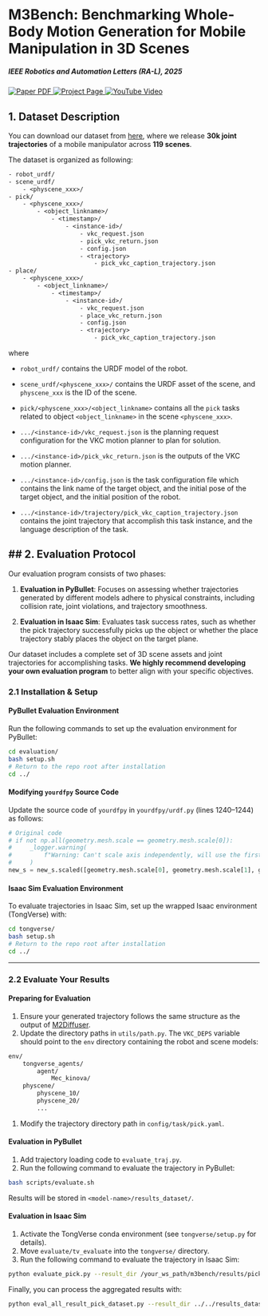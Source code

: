 # M3Bench: Benchmarking Whole-Body Motion Generation for Mobile Manipulation in 3D Scenes

##### IEEE Robotics and Automation Letters (RA-L), 2025

<p align="left">
    <a href='https://arxiv.org/pdf/2410.06678'>
      <img src='https://img.shields.io/badge/Paper-PDF-red?style=plastic&logo=adobeacrobatreader&logoColor=red' alt='Paper PDF'>
    </a>
    <a href='https://zeyuzhang.com/papers/m3bench'>
      <img src='https://img.shields.io/badge/Project-Page-blue?style=plastic&logo=Google%20chrome&logoColor=blue' alt='Project Page'>
    </a>
    <a href='https://youtu.be/TwJQnRm663M' target='_blank'>
      <img src='https://img.shields.io/badge/YouTube-Video-6f42c1?style=plastic&logo=youtube&logoColor=white' alt='YouTube Video'>
    </a>
</p>

## 1. Dataset Description

You can download our dataset from [here](https://huggingface.co/datasets/M3Bench/M3Bench), where we release **30k joint trajectories** of a mobile manipulator across **119 scenes**. 

The dataset is organized as following:

```tex
- robot_urdf/
- scene_urdf/
	- <physcene_xxx>/
- pick/
	- <physcene_xxx>/
		- <object_linkname>/
			- <timestamp>/
				- <instance-id>/
					- vkc_request.json
					- pick_vkc_return.json
					- config.json
					- <trajectory>
						- pick_vkc_caption_trajectory.json
- place/
	- <physcene_xxx>/
		- <object_linkname>/
			- <timestamp>/
				- <instance-id>/
					- vkc_request.json
					- place_vkc_return.json
					- config.json
					- <trajectory>
						- pick_vkc_caption_trajectory.json
```

where 

- `robot_urdf/` contains the URDF model of the robot.

- `scene_urdf/<physcene_xxx>/` contains the URDF asset of the scene, and `physcene_xxx` is the ID of the scene.
- `pick/<physcene_xxx>/<object_linkname>` contains all the `pick` tasks related to object `<object_linkname>` in the scene `<physcene_xxx>`.
- `.../<instance-id>/vkc_request.json` is the planning request configuration for the VKC motion planner to plan for solution. 
- `.../<instance-id>/pick_vkc_return.json` is the outputs of the VKC motion planner.
- `.../<instance-id>/config.json` is the task configuration file which contains the link name of the target object, and the initial pose of the target object, and the initial position of the robot.
- `.../<instance-id>/trajectory/pick_vkc_caption_trajectory.json` contains the joint trajectory that accomplish this task instance, and the language description of the task.

## ## 2. Evaluation Protocol

Our evaluation program consists of two phases:

1. **Evaluation in PyBullet**: Focuses on assessing whether trajectories generated by different models adhere to physical constraints, including collision rate, joint violations, and trajectory smoothness.

2. **Evaluation in Isaac Sim**: Evaluates task success rates, such as whether the pick trajectory successfully picks up the object or whether the place trajectory stably places the object on the target plane.

Our dataset includes a complete set of 3D scene assets and joint trajectories for accomplishing tasks. **We highly recommend developing your own evaluation program** to better align with your specific objectives.

### 2.1 Installation & Setup

#### PyBullet Evaluation Environment

Run the following commands to set up the evaluation environment for PyBullet:

```bash
cd evaluation/
bash setup.sh
# Return to the repo root after installation
cd ../
```

#### Modifying `yourdfpy` Source Code

Update the source code of `yourdfpy` in `yourdfpy/urdf.py` (lines 1240–1244) as follows:

```python
# Original code
# if not np.all(geometry.mesh.scale == geometry.mesh.scale[0]):
#     _logger.warning(
#         f"Warning: Can't scale axis independently, will use the first entry of '{geometry.mesh.scale}'"
#     )
new_s = new_s.scaled([geometry.mesh.scale[0], geometry.mesh.scale[1], geometry.mesh.scale[2]])
```

#### Isaac Sim Evaluation Environment

To evaluate trajectories in Isaac Sim, set up the wrapped Isaac environment (TongVerse) with:

```bash
cd tongverse/
bash setup.sh
# Return to the repo root after installation
cd ../
```

------

### 2.2 Evaluate Your Results

#### Preparing for Evaluation

1. Ensure your generated trajectory follows the same structure as the output of [M2Diffuser](https://github.com/m2diffuser/M2Diffuser?tab=readme-ov-file#evaluate-models).
2. Update the directory paths in `utils/path.py`. The `VKC_DEPS` variable should point to the `env` directory containing the robot and scene models:

```bash
env/
    tongverse_agents/
        agent/
            Mec_kinova/
    physcene/
        physcene_10/
        physcene_20/
        ...
```

1. Modify the trajectory directory path in `config/task/pick.yaml`.

#### Evaluation in PyBullet

1. Add trajectory loading code to `evaluate_traj.py`.
2. Run the following command to evaluate the trajectory in PyBullet:

```bash
bash scripts/evaluate.sh
```

Results will be stored in `<model-name>/results_dataset/`.

#### Evaluation in Isaac Sim

1. Activate the TongVerse conda environment (see `tongverse/setup.py` for details).
2. Move `evaluate/tv_evaluate` into the `tongverse/` directory.
3. Run the following command to evaluate the trajectory in Isaac Sim:

```bash
python evaluate_pick.py --result_dir /your_ws_path/m3bench/results/pick/${timestamp} --dataset_test_dir /your_data_path/pick/test
```

Finally, you can process the aggregated results with:

```bash
python eval_all_result_pick_dataset.py --result_dir ../../results_dataset/pick/${timestamp} --dataset_test_dir /your_data_path/pick/test
```
